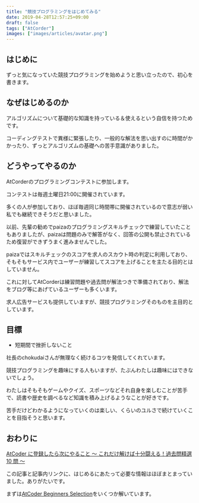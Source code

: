 ```yaml
---
title: "競技プログラミングをはじめてみる"
date: 2019-04-28T12:57:25+09:00
draft: false
tags: ["AtCorder"]
images: ["images/articles/avatar.png"]
---
```


## はじめに
ずっと気になっていた競技プログラミングを始めようと思い立ったので、初心を書きます。

## なぜはじめるのか
アルゴリズムについて基礎的な知識を持っている＆使えるという自信を持つためです。

コーディングテストで異様に緊張したり、一般的な解法を思い出すのに時間がかかったり、ずっとアルゴリズムの基礎への苦手意識がありました。

## どうやってやるのか
AtCorderのプログラミングコンテストに参加します。

コンテストは毎週土曜日21:00に開催されています。

多くの人が参加しており、ほぼ毎週同じ時間帯に開催されているので意志が弱い私でも継続できそうだと思いました。

以前、先輩の勧めでpaizaのプログラミングスキルチェックで練習していたこともありましたが、paizaは問題のみで解答がなく、回答の公開も禁止されているため復習ができずうまく進みませんでした。

paizaではスキルチェックのスコアを求人のスカウト時の判定に利用しており、そもそもサービス内でユーザーが練習してスコアを上げることを主たる目的とはしていません。

これに対してAtCorderは練習問題や過去問が解法つきで準備されており、解法をブログ等にあげているユーザーも多くいます。

求人広告サービスも提供していますが、競技プログラミングそのものを主目的としています。

## 目標
- 短期間で挫折しないこと

社長のchokudaiさんが無理なく続けるコツを発信してくれています。

競技プログラミングを趣味にする人もいますが、たぶんわたしは趣味にはできないでしょう。

わたしはそもそもゲームやクイズ、スポーツなどそれ自身を楽しむことが苦手で、読書や歴史を調べるなど知識を積み上げるようなことが好きです。

苦手だけどわかるようになっていくのは楽しい、くらいのユルさで続けていくことを目指そうと思います。

## おわりに
[AtCoder に登録したら次にやること ～ これだけ解けば十分闘える！過去問精選 10 問 ～](https://qiita.com/drken/items/fd4e5e3630d0f5859067)

この記事と記事内リンクに、はじめるにあたって必要な情報はほぼまとまっていました。ありがたいです。

まずは[AtCoder Beginners Selection](https://atcoder.jp/contests/abs/tasks/practice_1)をいくつか解いています。